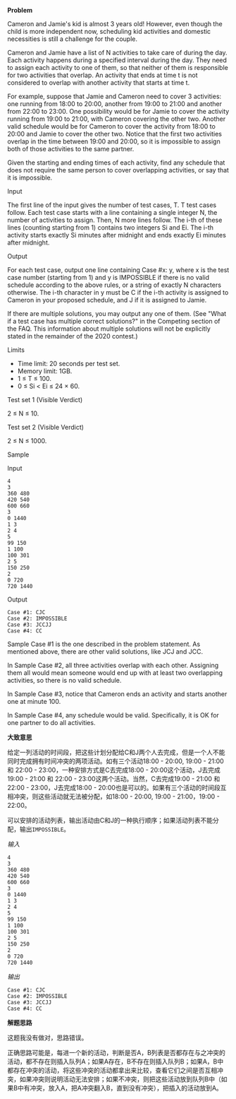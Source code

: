 **Problem**

Cameron and Jamie's kid is almost 3 years old! However, even though the child is more independent now, scheduling kid activities and domestic necessities is still a challenge for the couple.

Cameron and Jamie have a list of N activities to take care of during the day. Each activity happens during a specified interval during the day. They need to assign each activity to one of them, so that neither of them is responsible for two activities that overlap. An activity that ends at time t is not considered to overlap with another activity that starts at time t.

For example, suppose that Jamie and Cameron need to cover 3 activities: one running from 18:00 to 20:00, another from 19:00 to 21:00 and another from 22:00 to 23:00. One possibility would be for Jamie to cover the activity running from 19:00 to 21:00, with Cameron covering the other two. Another valid schedule would be for Cameron to cover the activity from 18:00 to 20:00 and Jamie to cover the other two. Notice that the first two activities overlap in the time between 19:00 and 20:00, so it is impossible to assign both of those activities to the same partner.

Given the starting and ending times of each activity, find any schedule that does not require the same person to cover overlapping activities, or say that it is impossible.

Input

The first line of the input gives the number of test cases, T. T test cases follow. Each test case starts with a line containing a single integer N, the number of activities to assign. Then, N more lines follow. The i-th of these lines (counting starting from 1) contains two integers Si and Ei. The i-th activity starts exactly Si minutes after midnight and ends exactly Ei minutes after midnight.

Output

For each test case, output one line containing Case #x: y, where x is the test case number (starting from 1) and y is IMPOSSIBLE if there is no valid schedule according to the above rules, or a string of exactly N characters otherwise. The i-th character in y must be C if the i-th activity is assigned to Cameron in your proposed schedule, and J if it is assigned to Jamie.

If there are multiple solutions, you may output any one of them. (See "What if a test case has multiple correct solutions?" in the Competing section of the FAQ. This information about multiple solutions will not be explicitly stated in the remainder of the 2020 contest.)

Limits

- Time limit: 20 seconds per test set.
- Memory limit: 1GB.
- 1 ≤ T ≤ 100.
- 0 ≤ Si < Ei ≤ 24 × 60.

Test set 1 (Visible Verdict)

2 ≤ N ≤ 10.

Test set 2 (Visible Verdict)

2 ≤ N ≤ 1000.

Sample

Input

```
4
3
360 480
420 540
600 660
3
0 1440
1 3
2 4
5
99 150
1 100
100 301
2 5
150 250
2
0 720
720 1440
```

Output

```
Case #1: CJC
Case #2: IMPOSSIBLE
Case #3: JCCJJ
Case #4: CC
```

Sample Case #1 is the one described in the problem statement. As mentioned above, there are other valid solutions, like JCJ and JCC.

In Sample Case #2, all three activities overlap with each other. Assigning them all would mean someone would end up with at least two overlapping activities, so there is no valid schedule.

In Sample Case #3, notice that Cameron ends an activity and starts another one at minute 100.

In Sample Case #4, any schedule would be valid. Specifically, it is OK for one partner to do all activities.

**大致意思**

给定一列活动的时间段，把这些计划分配给C和J两个人去完成，但是一个人不能同时完成拥有时间冲突的两项活动。如有三个活动18:00 - 20:00,  19:00 - 21:00 和 22:00 - 23:00，一种安排方式是C去完成18:00 - 20:00这个活动，J去完成19:00 - 21:00 和 22:00 - 23:00这两个活动。当然，C去完成19:00 - 21:00 和 22:00 - 23:00，J去完成18:00 - 20:00也是可以的。如果有三个活动的时间段互相冲突，则这些活动就无法被分配，如18:00 - 20:00,  19:00 - 21:00，19:00 - 22:00。

可以安排的活动列表，输出活动由C和J的一种执行顺序；如果活动列表不能分配，输出`IMPOSSIBLE`。

*输入*

```
4
3
360 480
420 540
600 660
3
0 1440
1 3
2 4
5
99 150
1 100
100 301
2 5
150 250
2
0 720
720 1440
```

*输出*

```
Case #1: CJC
Case #2: IMPOSSIBLE
Case #3: JCCJJ
Case #4: CC
```


**解题思路**

这题我没有做对，思路错误。

正确思路可能是，每进一个新的活动，判断是否A，B列表是否都存在与之冲突的活动，都不存在则插入队列A；如果A存在，B不存在则插入队列B；如果A，B中都存在冲突的活动，将这些冲突的活动都拿出来比较，查看它们之间是否互相冲突，如果冲突则说明活动无法安排；如果不冲突，则把这些活动放到队列B中（如果B中有冲突，放入A，把A冲突翻入B，直到没有冲突），把插入的活动放到A。                                  